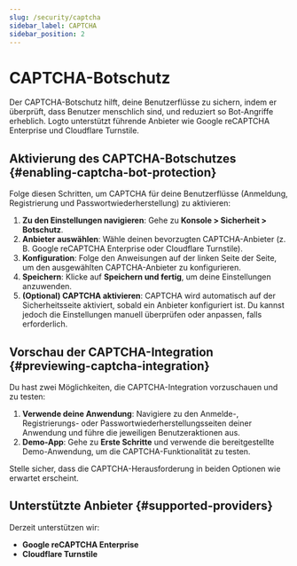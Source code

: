 ```yaml
---
slug: /security/captcha
sidebar_label: CAPTCHA
sidebar_position: 2
---
```


# CAPTCHA-Botschutz

Der CAPTCHA-Botschutz hilft, deine Benutzerflüsse zu sichern, indem er überprüft, dass Benutzer menschlich sind, und reduziert so Bot-Angriffe erheblich. Logto unterstützt führende Anbieter wie Google reCAPTCHA Enterprise und Cloudflare Turnstile.

## Aktivierung des CAPTCHA-Botschutzes {#enabling-captcha-bot-protection}

Folge diesen Schritten, um CAPTCHA für deine Benutzerflüsse (Anmeldung, Registrierung und Passwortwiederherstellung) zu aktivieren:

1. **Zu den Einstellungen navigieren**: Gehe zu **Konsole > Sicherheit > Botschutz**.
2. **Anbieter auswählen**: Wähle deinen bevorzugten CAPTCHA-Anbieter (z. B. Google reCAPTCHA Enterprise oder Cloudflare Turnstile).
3. **Konfiguration**: Folge den Anweisungen auf der linken Seite der Seite, um den ausgewählten CAPTCHA-Anbieter zu konfigurieren.
4. **Speichern**: Klicke auf **Speichern und fertig**, um deine Einstellungen anzuwenden.
5. **(Optional) CAPTCHA aktivieren**: CAPTCHA wird automatisch auf der Sicherheitsseite aktiviert, sobald ein Anbieter konfiguriert ist. Du kannst jedoch die Einstellungen manuell überprüfen oder anpassen, falls erforderlich.

## Vorschau der CAPTCHA-Integration {#previewing-captcha-integration}

Du hast zwei Möglichkeiten, die CAPTCHA-Integration vorzuschauen und zu testen:

1. **Verwende deine Anwendung**: Navigiere zu den Anmelde-, Registrierungs- oder Passwortwiederherstellungsseiten deiner Anwendung und führe die jeweiligen Benutzeraktionen aus.
2. **Demo-App**: Gehe zu **Erste Schritte** und verwende die bereitgestellte Demo-Anwendung, um die CAPTCHA-Funktionalität zu testen.

Stelle sicher, dass die CAPTCHA-Herausforderung in beiden Optionen wie erwartet erscheint.

## Unterstützte Anbieter {#supported-providers}

Derzeit unterstützen wir:

- **Google reCAPTCHA Enterprise**
- **Cloudflare Turnstile**

